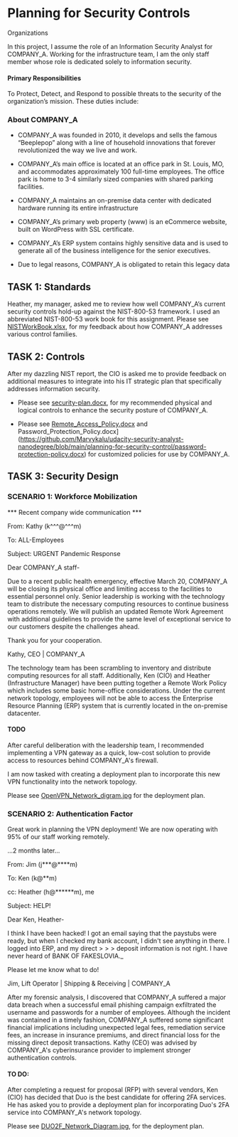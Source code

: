 # Planning for Security Controls

Organizations 

In this project, I assume the role of an Information Security Analyst for  COMPANY_A. Working for the infrastructure team, I am the only staff member whose role is dedicated solely to information security. 

#### Primary Responsibilities

To Protect, Detect, and Respond to possible threats to the security of the organization’s mission. These duties include:


### About COMPANY_A

- COMPANY_A was founded in 2010, it develops and sells the famous “Beeplepop” along with a line of household innovations that forever revolutionized the way we live and work.

- COMPANY_A’s main office is located at an office park in St. Louis, MO, and accommodates approximately 100 full-time employees. The office park is home to 3-4 similarly sized companies with shared parking facilities.

- COMPANY_A maintains an on-premise data center with dedicated hardware running its entire infrastructure

- COMPANY_A’s primary web property (www) is an eCommerce website, built on WordPress with SSL certificate. 

- COMPANY_A’s ERP system contains highly sensitive data and is used to generate all of the business intelligence for the senior executives. 

-  Due to legal reasons, COMPANY_A is obligated to retain this legacy data

## TASK 1: Standards

Heather, my manager, asked me to review how well COMPANY_A’s current security controls hold-up against the NIST-800-53 framework. I used an abbreviated NIST-800-53 work book for this assignment. Please see [NISTWorkBook.xlsx](https://github.com/Marvykalu/udacity-security-analyst-nanodegree/blob/main/planning-for-security-control/NIST-workbook.xlsx), for my feedback about how COMPANY_A addresses various control families.

## TASK 2: Controls

After my dazzling NIST report, the CIO is asked me to provide feedback on additional measures to integrate into his IT strategic plan that specifically addresses information security.
 
- Please see [security-plan.docx](https://github.com/Marvykalu/udacity-security-analyst-nanodegree/blob/main/planning-for-security-control/security-plan.docx), for my recommended physical and logical controls to enhance the security posture of COMPANY_A.

- Please see [Remote_Access_Policy.docx](https://github.com/Marvykalu/udacity-security-analyst-nanodegree/blob/main/planning-for-security-control/remote-access-policy.docx) and Password_Protection_Policy.docx](https://github.com/Marvykalu/udacity-security-analyst-nanodegree/blob/main/planning-for-security-control/password-protection-policy.docx) for customized policies for use by COMPANY_A.

## TASK 3: Security Design

### SCENARIO 1: Workforce Mobilization

*** Recent company wide communication ***

From: Kathy (k^^^@^^^m)

To: ALL-Employees

Subject: URGENT Pandemic Response

Dear COMPANY_A staff-

Due to a recent public health emergency, effective March 20, COMPANY_A will be closing its physical office and limiting access to the facilities to essential personnel only. Senior leadership is working with the technology team to distribute the necessary computing resources to continue business operations remotely. We will publish an updated Remote Work Agreement with additional guidelines to provide the same level of exceptional service to our customers despite the challenges ahead.

Thank you for your cooperation.

Kathy, CEO | COMPANY_A

The technology team has been scrambling to inventory and distribute computing resources for all staff. Additionally, Ken (CIO) and Heather (Infrastructure Manager) have been putting together a Remote Work Policy which includes some basic home-office considerations. Under the current network topology, employees will not be able to access the Enterprise Resource Planning (ERP) system that is currently located in the on-premise datacenter.

#### TODO

After careful deliberation with the leadership team, I recommended implementing a VPN gateway as a quick, low-cost solution to provide access to resources behind COMPANY_A's firewall. 

I am now tasked with creating a deployment plan to incorporate this new VPN functionality into the network topology. 

Please see [OpenVPN_Network_digram.jpg](https://github.com/Marvykalu/udacity-security-analyst-nanodegree/blob/main/planning-for-security-control/OpenVPN_Network_diagram.jpg) for the deployment plan. 

### SCENARIO 2: Authentication Factor

Great work in planning the VPN deployment! We are now operating with 95% of our staff working remotely.

...2 months later...


From: Jim (j***@****m)

To: Ken (k@**m)

cc: Heather (h@******m), me

Subject: HELP!

Dear Ken, Heather-

I think I have been hacked! I got an email saying that the paystubs were ready, but when I checked my bank account, I didn't see anything in there. I logged into ERP, and my direct > > > deposit information is not right. I have never heard of BANK OF FAKESLOVIA._

Please let me know what to do!

Jim, Lift Operator | Shipping & Receiving | COMPANY_A


After my forensic analysis, I discovered that COMPANY_A suffered a major data breach when a successful email phishing campaign exfiltrated the username and passwords for a number of employees. Although the incident was contained in a timely fashion, COMPANY_A suffered some significant financial implications including unexpected legal fees, remediation service fees, an increase in insurance premiums, and direct financial loss for the missing direct deposit transactions. Kathy (CEO) was advised by COMPANY_A's cyberinsurance provider to implement stronger authentication controls.

#### TO DO: 

After completing a request for proposal (RFP) with several vendors, Ken (CIO) has decided that Duo is the best candidate for offering 2FA services. He has asked you to provide a deployment plan for incorporating Duo's 2FA service into COMPANY_A's network topology.

Please see [DUO2F_Network_Diagram.jpg](https://github.com/Marvykalu/udacity-security-analyst-nanodegree/blob/main/planning-for-security-control/Duo2F_Network_Diagram.jpg), for the deployment plan.


